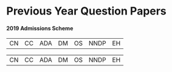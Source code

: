 # Previous Year Question Papers

#### 2019 Admissions Scheme

||||||||
|:---:|:---:|:---:|:---:|:---:|:---:|:---:|
|CN|CC|ADA|DM|OS|NNDP|EH|


||||||||
|:---:|:---:|:---:|:---:|:---:|:---:|:---:|
|CN|CC|ADA|DM|OS|NNDP|EH|
